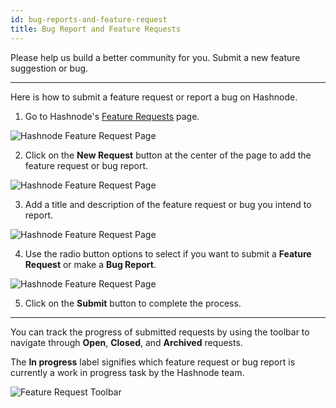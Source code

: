 ```yaml
---
id: bug-reports-and-feature-request
title: Bug Report and Feature Requests
---
```



Please help us build a better community for you. Submit a new feature suggestion or bug.

---

Here is how to submit a feature request or report a bug on Hashnode.

1. Go to Hashnode's [Feature Requests](https://hashnode.com/feature-requests) page.

![Hashnode Feature Request Page](https://cdn.hashnode.com/res/hashnode/image/upload/v1600712222397/mB--XMDbH.png?auto=compress)

2. Click on the **New Request** button at the center of the page to add the feature request or bug report.

![Hashnode Feature Request Page](https://cdn.hashnode.com/res/hashnode/image/upload/v1600712294668/KGZ2oeaUK.png?auto=compress)

3. Add a title and description of the feature request or bug you intend to report.

![Hashnode Feature Request Page](https://cdn.hashnode.com/res/hashnode/image/upload/v1600712473168/x3GdDXFS6.png?auto=compress)

4. Use the radio button options to select if you want to submit a **Feature Request** or make a **Bug Report**.

![Hashnode Feature Request Page](https://cdn.hashnode.com/res/hashnode/image/upload/v1600712378143/RI_ZsHoiK.png?auto=compress)

5. Click on the **Submit** button to complete the process.

---

You can track the progress of submitted requests by using the toolbar to navigate through **Open**, **Closed**, and **Archived** requests.

The **In progress** label signifies which feature request or bug report is currently a work in progress task by the Hashnode team.

![Feature Request Toolbar](https://cdn.hashnode.com/res/hashnode/image/upload/v1600712664697/I332xAUD_.png?auto=compress)
